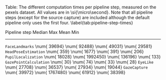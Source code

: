 
Table: The different computation times per pipeline step, measured on the pexels
dataset. All values are in \si{\micro\second}.
Note that all pipeline steps (except for the source capture) are included
although the default pipeline only uses the first four.
\label{tab:pipeline-step-times}

Pipeline step                   Median             Max            Mean             Min
---------------------- --------------- --------------- --------------- ---------------
`FaceLandmarks`        \num{    39694} \num{    92488} \num{    49031} \num{    29581}
`HeadPoseEstimation`   \num{      359} \num{     1677} \num{      391} \num{      206}
`PupilLocalization`    \num{    18028} \num{  1992450} \num{   136196} \num{      133}
`GazePointCalculation` \num{       30} \num{       74} \num{       33} \num{       28}
`EyeLike`              \num{    27708} \num{    36537} \num{    27934} \num{    19044}
`GazeCapture`          \num{    39972} \num{  1767480} \num{    61912} \num{    38398}
